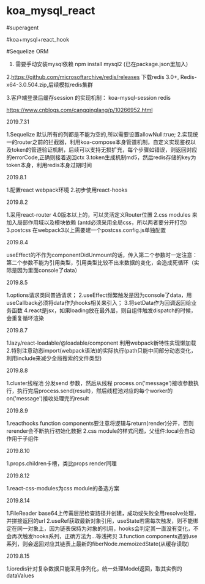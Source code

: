 # koa_mysql_react

#superagent

#koa+mysql+react_hook


#Sequelize 
ORM



1. 需要手动安装mysql依赖 npm install mysql2 (已在package.json里加入)

2.https://github.com/microsoftarchive/redis/releases 下载redis 3.0+, Redis-x64-3.0.504.zip,后续模拟redis集群



3.客户端登录后缓存session 的实现机制： koa-mysql-session redis

https://www.cnblogs.com/cangqinglang/p/10266952.html


2019.7.31 

 1.Sequelize 默认所有的列都是不能为空的,所以需要设置allowNull:true;
 2.实现统一的router之前的拦截器，利用koa-compose本身管道机制，自定义实现鉴权以及token的管道验证机制，后续可以支持无损扩充，每个步骤如错误，则返回对应的errorCode,正确则接着返回ctx
 3.token生成机制md5，然后redis存储的key为token本身，利用redis本身过期时间


2019.8.1 

 1.配置react webpack环境
 2.初步使用react-hooks
 
2019.8.2

 1.采用react-router 4.0版本以上的，可以灵活定义Router位置
 2.css modules 来加入局部作用域以及模块依赖 (antd必须采用全局css，所以两者要分开打包)
 3.postcss 在webpack3以上需要建一个postcss.config.js单独配置

 2019.8.4

 useEffect的不作为componentDidUnmount的话，传入第二个参数时一定注意：第二个参数不能为引用类型，引用类型比较不出来数据的变化，会造成死循环（实际是因为里面console了data）

2019.8.5

1.options请求类同普通请求；
2.useEffect频繁触发是因为console了data，用useCallback必须将data作为hooks相关来引入；
3.将setData作为回调返回给业务函数
4.react是jsx，如果loading放在最外层，则自组件触发dispatch的时候，会重复循环渲染


2019.8.7

1.lazy/react-loadable/@loadable/component 利用webpack新特性实现懒加载
2.特别注意动态import(webpack语法)的实际执行(path只能中间部分动态变化，利用include来减少全局搜索的文件类型)


2019.8.8

1.cluster线程池 分发send 参数，然后从线程 process.on('message')接收参数执行，执行完后process.send(result)，然后线程池对应的每个worker的on('message')接收处理完的result


2019.8.9

1.reacthooks function components要注意将逻辑与return(render)分开，否则rerender会不断执行初始化数据 
2.css module的样式问题，父组件:local会自动作用于子组件

2019.8.10

1.props.children卡槽，类比props render同理

2019.8.12

1.react-css-modules为css module的备选方案

2019.8.14

1.FileReader base64上传需层层检查路径并创建，成功或失败全用resolve处理，并拼接返回的url
2.useRef获取最新对象引用，useState若需每次触发，则不能绑定在同一对象上，因为链表保持为对象的引用，hooks会判定其一直没有变化，不会再次触发hooks系列，正确方法为...等浅拷贝
3.function components遇到use系列，则会返回对应其链表上最新的fiberNode.memoizedState(从缓存读取)

2019.8.15

1.ioredis针对复杂数据只能采用序列化，统一处理Model返回，取其实例的dataValues

